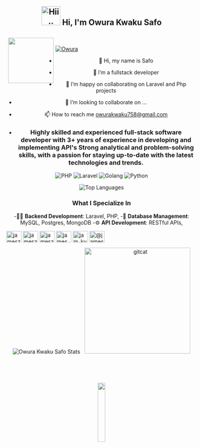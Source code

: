 <h2 align="center" dir="auto">
<img
src="/hand.png" width="50" alt="Hii..">  Hi, I'm Owura Kwaku Safo 
</h2>

 <img src="https://i.pinimg.com/originals/2e/5c/72/2e5c72d2e357c97df0cbd6d63e782989.gif" align="left" width="120" hspace="5" vspace="10">&nbsp;&nbsp;<div align="center">


<p align="left"> <a href="https://twitter.com/JamesZokah" target="blank"><img src="https://img.shields.io/twitter/follow/JamesZokah?logo=twitter&style=for-the-badge" alt="Owura" /></a> </p>

- 👋 Hi, my name is Safo
- 👀 I’m a fullstack developer
- 🌱 I’m happy on collaborating on Laravel and Php projects
- 💞️ I’m looking to collaborate on ...
- 📫 How to reach me owurakwaku758@gmail.com

- <h3 align="center">Highly skilled and experienced full-stack software developer with 3+ years of experience in developing and implementing API's  Strong analytical and problem-solving skills, with a passion for staying up-to-date with the latest technologies and trends.</h3>


![PHP](https://img.shields.io/badge/Code-PHP-blue)
![Laravel](https://img.shields.io/badge/Framework-Laravel-red)
![Golang](https://img.shields.io/badge/Code-Golang-blue)
![Python](https://img.shields.io/badge/Code-Python-blue)

![Top Languages](https://github-readme-stats.vercel.app/api/top-langs/?username=Owuraku22&layout=compact)


### What I Specialize In
-👨‍💻 **Backend Development**: Laravel, PHP,
-💽 **Database Management**: MySQL, Postgres, MongoDB
-⚙️ **API Development**: RESTful APIs, 


<p align="left">
<a href="https://dev.to/jameszokah" target="blank"><img align="center" src="https://raw.githubusercontent.com/rahuldkjain/github-profile-readme-generator/master/src/images/icons/Social/devto.svg" alt="jameszokah" height="30" width="40" /></a>
<a href="https://twitter.com/JamesZokah" target="blank"><img align="center" src="https://raw.githubusercontent.com/rahuldkjain/github-profile-readme-generator/master/src/images/icons/Social/twitter.svg" alt="jameszokah" height="30" width="40" /></a>
<a href="https://linkedin.com/in/james-zokah-860559196/" target="blank"><img align="center" src="https://raw.githubusercontent.com/rahuldkjain/github-profile-readme-generator/master/src/images/icons/Social/linked-in-alt.svg" alt="jameszokah" height="30" width="40" /></a>
<a href="https://fb.com/james.zokah" target="blank"><img align="center" src="https://raw.githubusercontent.com/rahuldkjain/github-profile-readme-generator/master/src/images/icons/Social/facebook.svg" alt="james.zokah" height="30" width="40" /></a>
<a href="https://instagram.com/jam_kyn_z" target="blank"><img align="center" src="https://raw.githubusercontent.com/rahuldkjain/github-profile-readme-generator/master/src/images/icons/Social/instagram.svg" alt="jam_kyn_z" height="30" width="40" /></a>
<a href="https://medium.com/@jameszokah" target="blank"><img align="center" src="https://raw.githubusercontent.com/rahuldkjain/github-profile-readme-generator/master/src/images/icons/Social/medium.svg" alt="@jameszokah" height="30" width="40" /></a>

</p>

  
![Owura Kwaku Safo Stats](https://github-readme-stats.vercel.app/api?username=Owuraku22&show_icons=true)  &nbsp;&nbsp;<img src="https://i.ibb.co/N6KtFTw/femalecodertocat.png" alt="gitcat" style=" margin-top: 0px; margin-bottom: 0px; padding-bottom: 0px; padding-top: 0px;" width="280px" />

 <h1 align="center">
   <br/>
    
  
  <img src="https://media.giphy.com/media/jpVnC65DmYeyRL4LHS/giphy.gif" width="20%">
</h1>
